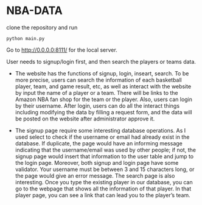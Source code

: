 # NBA-DATA
clone the repository and run 
```
python main.py
```
Go to http://0.0.0.0:8111/ for the local server.

User needs to signup/login first, and then search the players or teams data.


* The website has the functions of signup, login, inseart, search. To be more precise, users can search the information of each basketball player, team, and game result, etc, as well as interact with the website by input the name of a player or a team. There will be links to the Amazon NBA fan shop for the team or the player. Also, users can login by their username. After login, users can do all the interact things including modifying the data by filling a request form, and the data will be posted on the website after administrator approve it. 


* The signup page require some interesting database operations. As I used select to check if the username or email had already exist in the database. If duplicate, the page would have an informing message indicating that the username/email was used by other people; if not, the signup page would insert that information to the user table and jump to the login page. Moreover, both signup and login page have some validator. Your username must be between 3 and 15 characters long, or the page would give an error message.
    The search page is also interesting. Once you type the existing player in our database, you can go to the webpage that shows all the information of that player. In that player page, you can see a link that can lead you to the player’s team.

